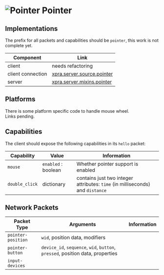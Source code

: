 # ![Pointer](../../fs/share/xpra/icons/pointer.png) Pointer


## Implementations

The prefix for all packets and capabilities should be `pointer`, this work is not complete yet.

| Component         | Link                                                                                                       |
|-------------------|------------------------------------------------------------------------------------------------------------|
| client            | needs refactoring                                                                                          |
| client connection | [xpra.server.source.pointer](https://github.com/Xpra-org/xpra/blob/master/xpra/server/source/pointer.py)  |
| server            | [xpra.server.mixins.pointer](https://github.com/Xpra-org/xpra/blob/master/xpra/server/mixins/pointer.py) |


## Platforms

There is some platform specific code to handle mouse wheel.\
Links pending.

## Capabilities

The client should expose the following capabilities in its `hello` packet:

| Capability      | Value               | Information                                                                   |
|-----------------|---------------------|-------------------------------------------------------------------------------|
| `mouse`         | `enabled` : boolean | Whether pointer support is enabled                                            |
| `double_click` | dictionary | contains just two integer attributes: `time` (in milliseconds) and `distance` |


## Network Packets

| Packet Type      | Arguments                       | Information |
|------------------|---------------------------------|-------------|
| `pointer-position` | `wid`, position data, modifiers | |
| `pointer-button`   | `device_id`, `sequence`, `wid`, `button`, `pressed`, position data, properties | |
| `input-devices` |                                 | |
